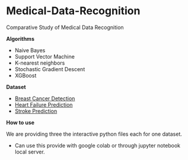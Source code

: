 # Medical-Data-Recognition
Comparative Study of Medical Data Recognition

**Algorithms**
- Naive Bayes
- Support Vector Machine
- K-nearest neighbors
- Stochastic Gradient Descent
- XGBoost

**Dataset**
- [Breast Cancer Detection](https://www.kaggle.com/datasets/uciml/breast-cancer-wisconsin-data)
- [Heart Failure Prediction](https://www.kaggle.com/datasets/fedesoriano/heart-failure-prediction)
- [Stroke Prediction](https://www.kaggle.com/datasets/fedesoriano/stroke-prediction-dataset)


**How to use**

We are providing three the interactive python files each for one dataset. 
- Can use this provide with google colab or through jupyter notebook local server. 
